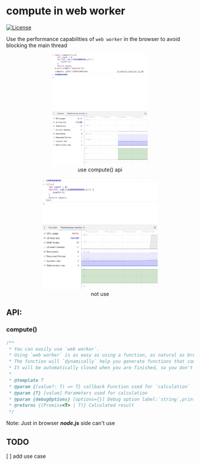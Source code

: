 # compute in web worker

[![License](https://img.shields.io/github/license/TenkaiRuri/compute.svg)](https://github.com/TenkaiRuri/compute)

Use the performance capabilities of `web worker` in the browser to avoid blocking the main thread

<figure style="text-align:center">
  <img src="res/DA9E8612C96139720D80BFBB1A5DD184.jpg" height="300">
  <figcaption>use compute() api</figcaption>
</figure>

<figure style="text-align:center">
  <img src="res/CABA5DEE15143DE172EC75B328C46AD2.jpg" height="300">
  <figcaption>not use</figcaption>
</figure>

## API:

### compute()

```js
/**
 * You can easily use `web worker`.
 * Using `web worker` is as easy as using a function, as natural as breathing.
 * The function will `dynamically` help you generate functions that communicate with the worker channel
 * It will be automatically closed when you are finished, so you don't have to worry about the performance problems.
 *
 * @template T
 * @param {(value?: T) => T} callback Function used for `calculation`
 * @param {T} [value] Parameters used for calculation
 * @param {debugOptions} [options={}] Debug option label:`string`,printScript:`boolean`
 * @returns {(Promise<T> | T)} Calculated result
 */
```

Note: Just in browser **_node.js_** side can't use

## TODO

[ ] add use case
